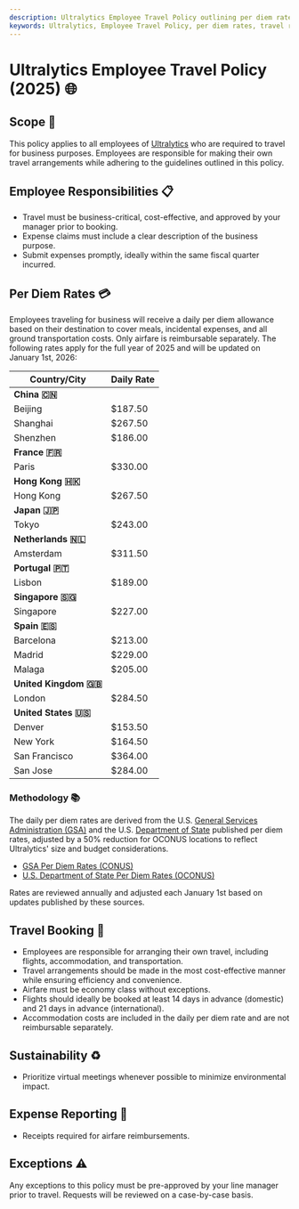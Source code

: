 ```yaml
---
description: Ultralytics Employee Travel Policy outlining per diem rates, responsibilities, booking procedures, sustainability practices, and expense reporting guidelines for 2025.
keywords: Ultralytics, Employee Travel Policy, per diem rates, travel responsibilities, airfare, expense reporting, sustainability, business travel
---
```


# Ultralytics Employee Travel Policy (2025) 🌐

## Scope 📌

This policy applies to all employees of [Ultralytics](https://www.ultralytics.com/) who are required to travel for business purposes. Employees are responsible for making their own travel arrangements while adhering to the guidelines outlined in this policy.

## Employee Responsibilities 📋

- Travel must be business-critical, cost-effective, and approved by your manager prior to booking.
- Expense claims must include a clear description of the business purpose.
- Submit expenses promptly, ideally within the same fiscal quarter incurred.

## Per Diem Rates 💳

Employees traveling for business will receive a daily per diem allowance based on their destination to cover meals, incidental expenses, and all ground transportation costs. Only airfare is reimbursable separately. The following rates apply for the full year of 2025 and will be updated on January 1st, 2026:

| Country/City          | Daily Rate |
| --------------------- | ---------- |
| **China 🇨🇳**          |            |
| Beijing               | $187.50    |
| Shanghai              | $267.50    |
| Shenzhen              | $186.00    |
| **France 🇫🇷**         |            |
| Paris                 | $330.00    |
| **Hong Kong 🇭🇰**      |            |
| Hong Kong             | $267.50    |
| **Japan 🇯🇵**          |            |
| Tokyo                 | $243.00    |
| **Netherlands 🇳🇱**    |            |
| Amsterdam             | $311.50    |
| **Portugal 🇵🇹**       |            |
| Lisbon                | $189.00    |
| **Singapore 🇸🇬**      |            |
| Singapore             | $227.00    |
| **Spain 🇪🇸**          |            |
| Barcelona             | $213.00    |
| Madrid                | $229.00    |
| Malaga                | $205.00    |
| **United Kingdom 🇬🇧** |            |
| London                | $284.50    |
| **United States 🇺🇸**  |            |
| Denver                | $153.50    |
| New York              | $164.50    |
| San Francisco         | $364.00    |
| San Jose              | $284.00    |

### Methodology 📚

The daily per diem rates are derived from the U.S. [General Services Administration (GSA)](https://www.gsa.gov/) and the U.S. [Department of State](https://www.state.gov/) published per diem rates, adjusted by a 50% reduction for OCONUS locations to reflect Ultralytics' size and budget considerations.

- [GSA Per Diem Rates (CONUS)](https://www.gsa.gov/travel/plan-book/per-diem-rates)
- [U.S. Department of State Per Diem Rates (OCONUS)](https://allowances.state.gov/web920/per_diem.asp)

Rates are reviewed annually and adjusted each January 1st based on updates published by these sources.

## Travel Booking 🛫

- Employees are responsible for arranging their own travel, including flights, accommodation, and transportation.
- Travel arrangements should be made in the most cost-effective manner while ensuring efficiency and convenience.
- Airfare must be economy class without exceptions.
- Flights should ideally be booked at least 14 days in advance (domestic) and 21 days in advance (international).
- Accommodation costs are included in the daily per diem rate and are not reimbursable separately.

## Sustainability ♻️

- Prioritize virtual meetings whenever possible to minimize environmental impact.

## Expense Reporting 🧾

- Receipts required for airfare reimbursements.

## Exceptions ⚠️

Any exceptions to this policy must be pre-approved by your line manager prior to travel. Requests will be reviewed on a case-by-case basis.
